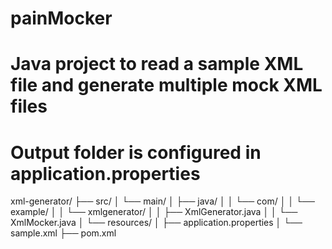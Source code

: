 # painMocker
# Java project to read a sample XML file and generate multiple mock XML files
# Output folder is configured in application.properties

xml-generator/
├── src/
│   └── main/
│       ├── java/
│       │   └── com/
│       │       └── example/
│       │           └── xmlgenerator/
│       │               ├── XmlGenerator.java
│       │               └── XmlMocker.java
│       └── resources/
│           ├── application.properties
│           └── sample.xml
├── pom.xml